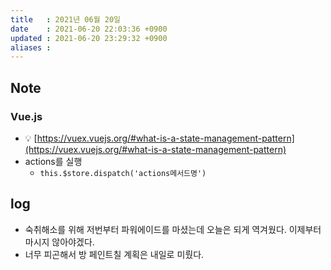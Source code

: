 ```yaml
---
title   : 2021년 06월 20일
date    : 2021-06-20 22:03:36 +0900
updated : 2021-06-20 23:29:32 +0900
aliases : 
---
```

## Note
### Vue.js  
- 💡 [https://vuex.vuejs.org/#what-is-a-state-management-pattern](https://vuex.vuejs.org/#what-is-a-state-management-pattern)
- actions를 실행
  - `this.$store.dispatch('actions메서드명')`
  
## log
- 숙취해소를 위해 저번부터 파워에이드를 마셨는데 오늘은 되게 역겨웠다. 이제부터 마시지 않아야겠다.  
- 너무 피곤해서 방 페인트칠 계획은 내일로 미뤘다.  

